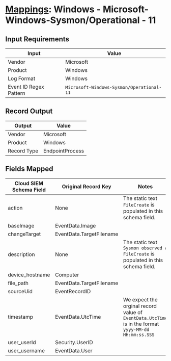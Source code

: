 # [Mappings](README.md): Windows - Microsoft-Windows-Sysmon/Operational - 11

## Input Requirements

|Input|Value|
|-----|-----|
|Vendor|Microsoft|
|Product|Windows|
|Log Format|Windows|
|Event ID Regex Pattern|`Microsoft-Windows-Sysmon/Operational-11`|

## Record Output

|Output|Value|
|------|-----|
|Vendor|Microsoft|
|Product|Windows|
|Record Type|EndpointProcess|

## Fields Mapped

|Cloud SIEM Schema Field|Original Record Key|Notes|
|-----------------------|-------------------|-----|
|action|None|The static text `FileCreate` is populated in this schema field.|
|baseImage|EventData.Image||
|changeTarget|EventData.TargetFilename||
|description|None|The static text `Sysmon observed a FileCreate` is populated in this schema field.|
|device_hostname|Computer||
|file_path|EventData.TargetFilename||
|sourceUid|EventRecordID||
|timestamp|EventData.UtcTime|We expect the orginal record value of `EventData.UtcTime` is in the format `yyyy-MM-dd HH:mm:ss.SSS`|
|user_userId|Security.UserID||
|user_username|EventData.User||

